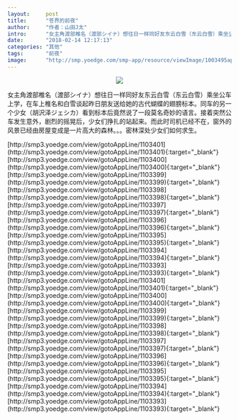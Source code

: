 ```yaml
---
layout:     post
title:      "苍界的前夜"
author:     "作者：山田J太"
intro:      "女主角渡部椎名（渡部シイナ）想往日一样同好友东云白雪（东云白雪）乘坐公车上学，在车上椎名和白雪谈起昨日朋友送给她的古代蝴蝶的翅膀标本。同车的另一个少女（胡沢泽ジェシカ）看到标本后竟然说了一段莫名奇妙的语言。接着突然公车发生意外，剧烈的摇晃后，少女们挣扎的站起来。而此时司机已经不在，窗外的风景已经由房屋变成是一片高大的森林。。。密林深处少女们如何求生。"
date:       "2018-02-14 12:17:13"
categories: "其他"
tags:       "前夜"
image:      "http://smp.yoedge.com/smp-app/resource/viewImage/1003495appline.png"
---
```

<div style="text-align: center">
<p><img src="http://smp.yoedge.com/smp-app/resource/viewImage/1003495appline.png"/></p>
</div>
<p class="post-meta">
<span>女主角渡部椎名（渡部シイナ）想往日一样同好友东云白雪（东云白雪）乘坐公车上学，在车上椎名和白雪谈起昨日朋友送给她的古代蝴蝶的翅膀标本。同车的另一个少女（胡沢泽ジェシカ）看到标本后竟然说了一段莫名奇妙的语言。接着突然公车发生意外，剧烈的摇晃后，少女们挣扎的站起来。而此时司机已经不在，窗外的风景已经由房屋变成是一片高大的森林。。。密林深处少女们如何求生。</span>
</p>
[http://smp3.yoedge.com/view/gotoAppLine/1103401](http://smp3.yoedge.com/view/gotoAppLine/1103401){:target="_blank"}
[http://smp3.yoedge.com/view/gotoAppLine/1103400](http://smp3.yoedge.com/view/gotoAppLine/1103400){:target="_blank"}
[http://smp3.yoedge.com/view/gotoAppLine/1103399](http://smp3.yoedge.com/view/gotoAppLine/1103399){:target="_blank"}
[http://smp3.yoedge.com/view/gotoAppLine/1103398](http://smp3.yoedge.com/view/gotoAppLine/1103398){:target="_blank"}
[http://smp3.yoedge.com/view/gotoAppLine/1103397](http://smp3.yoedge.com/view/gotoAppLine/1103397){:target="_blank"}
[http://smp3.yoedge.com/view/gotoAppLine/1103396](http://smp3.yoedge.com/view/gotoAppLine/1103396){:target="_blank"}
[http://smp3.yoedge.com/view/gotoAppLine/1103395](http://smp3.yoedge.com/view/gotoAppLine/1103395){:target="_blank"}
[http://smp3.yoedge.com/view/gotoAppLine/1103394](http://smp3.yoedge.com/view/gotoAppLine/1103394){:target="_blank"}
[http://smp3.yoedge.com/view/gotoAppLine/1103393](http://smp3.yoedge.com/view/gotoAppLine/1103393){:target="_blank"}
[http://smp3.yoedge.com/view/gotoAppLine/1103401](http://smp3.yoedge.com/view/gotoAppLine/1103401){:target="_blank"}
[http://smp3.yoedge.com/view/gotoAppLine/1103400](http://smp3.yoedge.com/view/gotoAppLine/1103400){:target="_blank"}
[http://smp3.yoedge.com/view/gotoAppLine/1103399](http://smp3.yoedge.com/view/gotoAppLine/1103399){:target="_blank"}
[http://smp3.yoedge.com/view/gotoAppLine/1103398](http://smp3.yoedge.com/view/gotoAppLine/1103398){:target="_blank"}
[http://smp3.yoedge.com/view/gotoAppLine/1103397](http://smp3.yoedge.com/view/gotoAppLine/1103397){:target="_blank"}
[http://smp3.yoedge.com/view/gotoAppLine/1103396](http://smp3.yoedge.com/view/gotoAppLine/1103396){:target="_blank"}
[http://smp3.yoedge.com/view/gotoAppLine/1103395](http://smp3.yoedge.com/view/gotoAppLine/1103395){:target="_blank"}
[http://smp3.yoedge.com/view/gotoAppLine/1103394](http://smp3.yoedge.com/view/gotoAppLine/1103394){:target="_blank"}
[http://smp3.yoedge.com/view/gotoAppLine/1103393](http://smp3.yoedge.com/view/gotoAppLine/1103393){:target="_blank"}


